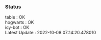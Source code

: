 ### Status


table : OK  
hogwarts : OK  
icy-bot : OK  
Latest Update : 2022-10-08 07:14:20.478010
